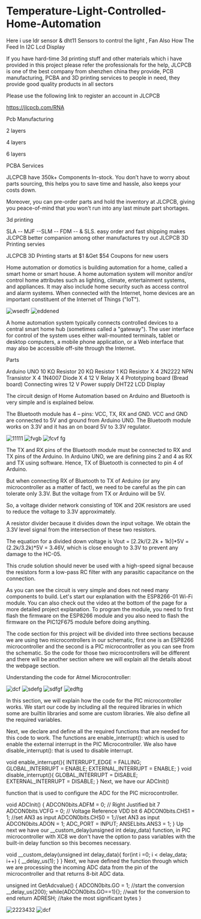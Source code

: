 # Temperature-Light-Controlled-Home-Automation

Here i use ldr sensor & dht11 Sensors to control the light , Fan Also How The Feed In I2C Lcd Display

If you have hard-time 3d printing stuff and other materials which i have provided in this project please refer the professionals for the help, JLCPCB is one of the best company from shenzhen china they provide, PCB manufacturing, PCBA and 3D printing services to people in need, they provide good quality products in all sectors



Please use the following link to register an account in JLCPCB

https://jlcpcb.com/RNA


Pcb Manufacturing


2 layers

4 layers

6 layers


PCBA Services

JLCPCB have 350k+ Components In-stock. You don’t have to worry about parts sourcing, this helps you to save time and hassle, also keeps your costs down.

Moreover, you can pre-order parts and hold the inventory at JLCPCB, giving you peace-of-mind that you won't run into any last minute part shortages.

3d printing

SLA -- MJF --SLM -- FDM -- & SLS. easy order and fast shipping makes JLCPCB better companion among other manufactures try out JLCPCB 3D Printing servies

JLCPCB 3D Printing starts at $1 &Get $54 Coupons for new users

Home automation or domotics is building automation for a home, called a smart home or smart house. A home automation system will monitor and/or control home attributes such as lighting, climate, entertainment systems, and appliances. It may also include home security such as access control and alarm systems. When connected with the Internet, home devices are an important constituent of the Internet of Things ("IoT").

![wsedfr](https://user-images.githubusercontent.com/118633170/202870296-d557107b-f7fb-46a0-b4b3-1ad1c73eb86f.png)
![eddened](https://user-images.githubusercontent.com/118633170/202870297-d692daca-604b-4ba0-a940-95b8dd7ca54d.png)


A home automation system typically connects controlled devices to a central smart home hub (sometimes called a "gateway"). The user interface for control of the system uses either wall-mounted terminals, tablet or desktop computers, a mobile phone application, or a Web interface that may also be accessible off-site through the Internet.
 
Parts

Arduino UNO
10 KΩ Resistor
20 KΩ Resistor
1 KΩ Resistor X 4
2N2222 NPN Transistor X 4
1N4007 Diode X 4
12 V Relay X 4
Prototyping board (Bread board)
Connecting wires
12 V Power supply
DHT22
LCD Display

The circuit design of Home Automation based on Arduino and Bluetooth is very simple and is explained below.

The Bluetooth module has 4 – pins: VCC, TX, RX and GND. VCC and GND are connected to 5V and ground from Arduino UNO. The Bluetooth module works on 3.3V and it has an on board 5V to 3.3V regulator.


![11111](https://user-images.githubusercontent.com/118633170/202870201-bb2604d5-0dcc-4862-b2ab-bcbc54a153cb.png)
![fvgb](https://user-images.githubusercontent.com/118633170/202870207-fab70ff9-8c37-433b-a846-2af746f278da.png)
![fcvf fg](https://user-images.githubusercontent.com/118633170/202870216-2f84413c-e26c-4eba-afb2-ef09eeae5c9a.png)

The TX and RX pins of the Bluetooth module must be connected to RX and TX pins of the Arduino. In Arduino UNO, we are defining pins 2 and 4 as RX and TX using software. Hence, TX of Bluetooth is connected to pin 4 of Arduino.

But when connecting RX of Bluetooth to TX of Arduino (or any microcontroller as a matter of fact), we need to be careful as the pin can tolerate only 3.3V. But the voltage from TX or Arduino will be 5V.

So, a voltage divider network consisting of 10K and 20K resistors are used to reduce the voltage to 3.3V approximately.

A resistor divider because it divides down the input voltage. We obtain the 3.3V level signal from the intersection of these two resistors.

The equation for a divided down voltage is Vout = [2.2k/(2.2k + 1k)]*5V = (2.2k/3.2k)*5V = 3.46V, which is close enough to 3.3V to prevent any damage to the HC-05.

This crude solution should never be used with a high-speed signal because the resistors form a low-pass RC filter with any parasitic capacitance on the connection.

As you can see the circuit is very simple and does not need many components to build. Let's start our explanation with the ESP8266-01 Wi-Fi module. You can also check out the video at the bottom of the page for a more detailed project explanation. To program the module, you need to first flash the firmware on the ESP8266 module and you also need to flash the firmware on the PIC12F675 module before doing anything.

The code section for this project will be divided into three sections because we are using two microcontrollers in our schematic, first one is an ESP8266 microcontroller and the second is a PIC microcontroller as you can see from the schematic. So the code for those two microcontrollers will be different and there will be another section where we will explain all the details about the webpage section.

Understanding the code for Atmel Microcontroller:

![dcf](https://user-images.githubusercontent.com/118633170/202870111-a805db75-ac1e-4a5e-b0db-fffcb4025a3f.png)
![sdefg](https://user-images.githubusercontent.com/118633170/202870122-db411da5-ac76-4e68-b5bc-b4b71207986e.png)
![sdfgf](https://user-images.githubusercontent.com/118633170/202870128-d98c5be2-8344-44a4-971d-1cebc14571a8.png)
![edftg](https://user-images.githubusercontent.com/118633170/202870133-38765d46-e68f-41be-b1d6-227cc6762d0e.png)


In this section, we will explain how the code for the PIC microcontroller works. We start our code by including all the required libraries in which some are builtin libraries and some are custom libraries. We also define all the required variables.

Next, we declare and define all the required functions that are needed for this code to work. The functions are enable_interrupt(): which is used to enable the external interrupt in the PIC Microcontroller. We also have disable_interrupt(): that is used to disable interrupt.

void enable_interrupt(){
    INTERRUPT_EDGE = FALLING;
    GLOBAL_INTERRUPT = ENABLE;
    EXTERNAL_INTERRUPT = ENABLE;
}
void disable_interrupt(){
    GLOBAL_INTERRUPT = DISABLE;
    EXTERNAL_INTERRUPT = DISABLE;
}
Next, we have our ADCInit() 

function that is used to configure the ADC for the PIC microcontroller.

void ADCInit()
{
   ADCON0bits.ADFM = 0; // Right Justified bit 7
   ADCON0bits.VCFG = 0; // Voltage Reference VDD bit 6
   ADCON0bits.CHS1 = 1; //set AN3 as input
   ADCON0bits.CHS0 = 1;//set AN3 as input
   ADCON0bits.ADON = 1;
   ADC_PORT = INPUT;
   ANSELbits.ANS3 = 1;
}
Up next we have our __custom_delay(unsigned int delay_data) function, in PIC microcontroller with XC8 we don't have the option to pass variables with the built-in delay function so this becomes necessary.

void __custom_delay(unsigned int delay_data){
    for(int i =0; i < delay_data; i++)
    {
        __delay_us(1);
    }
}
Next, we have defined the function through which we are processing the incoming ADC data from the pin of the microcontroller and that returns 8-bit ADC data.

unsigned int GetAdcvalue()
{
    ADCON0bits.GO = 1; //start the conversion
    __delay_us(200);
    while(ADCON0bits.GO==1){}; //wait for the conversion to end
    return ADRESH; //take the most significant bytes
}

![2223432](https://user-images.githubusercontent.com/118633170/202870041-6db7e95a-4d68-499b-aff5-aa8c05034b4f.png)
![dcf](https://user-images.githubusercontent.com/118633170/202870046-e6c06cd0-37fc-45b0-9ac5-adb69d8a41aa.png)
